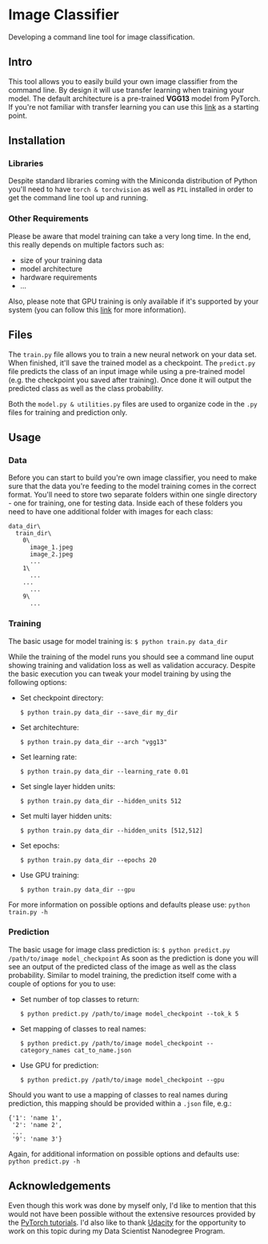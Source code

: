 # Image Classifier
Developing a command line tool for image classification.

## Intro
This tool allows you to easily build your own image classifier from the command line. By design it will use transfer learning when training your model. The default architecture is a pre-trained __VGG13__ model from PyTorch. If you're not familiar with transfer learning you can use this [link](http://cs231n.github.io/transfer-learning/) as a starting point.

## Installation
### Libraries
Despite standard libraries coming with the Miniconda distribution of Python you'll need to have ```torch & torchvision``` as well as ```PIL``` installed in order to get the command line tool up and running.

### Other Requirements
Please be aware that model training can take a very long time. In the end, this really depends on multiple factors such as:
- size of your training data
- model architecture
- hardware requirements
- ...

Also, please note that GPU training is only available if it's supported by your system (you can follow this [link](https://pytorch.org/tutorials/beginner/blitz/cifar10_tutorial.html#training-on-gpu) for more information). 

## Files
The ```train.py``` file allows you to train a new neural network on your data set. When finished, it'll save the trained model as a checkpoint. The ```predict.py``` file predicts the class of an input image while using a pre-trained model (e.g. the checkpoint you saved after training). Once done it will output the predicted class as well as the class probability.

Both the ```model.py & utilities.py``` files are used to organize code in the ```.py``` files for training and prediction only.

## Usage
### Data
Before you can start to build you're own image classifier, you need to make sure that the data you're feeding to the model training comes in the correct format. You'll need to store two separate folders within one single directory - one for training, one for testing data. Inside each of these folders you need to have one additional folder with images for each class:
```
data_dir\
  train_dir\
    0\
      image_1.jpeg
      image_2.jpeg
      ...
    1\
      ...
    ...
      ...
    9\
      ...
```
### Training
The basic usage for model training is:
```$ python train.py data_dir```

While the training of the model runs you should see a command line ouput showing training and validation loss as well as validation accuracy. Despite the basic execution you can tweak your model training by using the following options:
- Set checkpoint directory:
  
  ```$ python train.py data_dir --save_dir my_dir```
- Set architechture:
  
  ```$ python train.py data_dir --arch "vgg13"```
- Set learning rate:
  
  ```$ python train.py data_dir --learning_rate 0.01```
- Set single layer hidden units:
  
  ```$ python train.py data_dir --hidden_units 512```
- Set multi layer hidden units:
  
  ```$ python train.py data_dir --hidden_units [512,512]```
- Set epochs:
  
  ```$ python train.py data_dir --epochs 20```
- Use GPU training:
  
  ```$ python train.py data_dir --gpu```

For more information on possible options and defaults please use: ```python train.py -h```

### Prediction
The basic usage for image class prediction is:
```$ python predict.py /path/to/image model_checkpoint```
As soon as the prediction is done you will see an output of the predicted class of the image as well as the class probability. Similar to model training, the prediction itself come with a couple of options for you to use:
- Set number of top classes to return:
  
  ```$ python predict.py /path/to/image model_checkpoint --tok_k 5```
- Set mapping of classes to real names:
  
  ```$ python predict.py /path/to/image model_checkpoint --category_names cat_to_name.json```
- Use GPU for prediction:
  
  ```$ python predict.py /path/to/image model_checkpoint --gpu```

Should you want to use a mapping of classes to real names during prediction, this mapping should be provided within a ```.json``` file, e.g.:
```
{'1': 'name 1',
 '2': 'name 2',
 ...
 '9': 'name 3'}
 ```
Again, for additional information on possible options and defaults use:  ```python predict.py -h```

## Acknowledgements
Even though this work was done by myself only, I'd like to mention that this would not have been possible without the extensive resources provided by the [PyTorch tutorials](https://pytorch.org/tutorials/). I'd also like to thank [Udacity](https://eu.udacity.com) for the opportunity to work on this topic during my Data Scientist Nanodegree Program.
